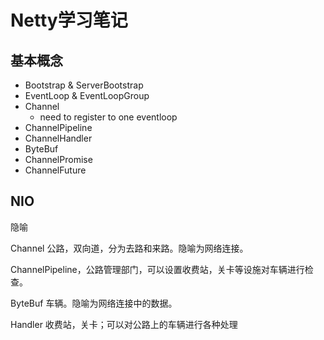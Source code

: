 # Netty学习笔记

## 基本概念

- Bootstrap & ServerBootstrap
- EventLoop & EventLoopGroup
- Channel
  - need to register to one eventloop
- ChannelPipeline
- ChannelHandler
- ByteBuf
- ChannelPromise
- ChannelFuture

## NIO

隐喻

Channel 公路，双向道，分为去路和来路。隐喻为网络连接。

ChannelPipeline，公路管理部门，可以设置收费站，关卡等设施对车辆进行检查。

ByteBuf 车辆。隐喻为网络连接中的数据。

Handler 收费站，关卡；可以对公路上的车辆进行各种处理
